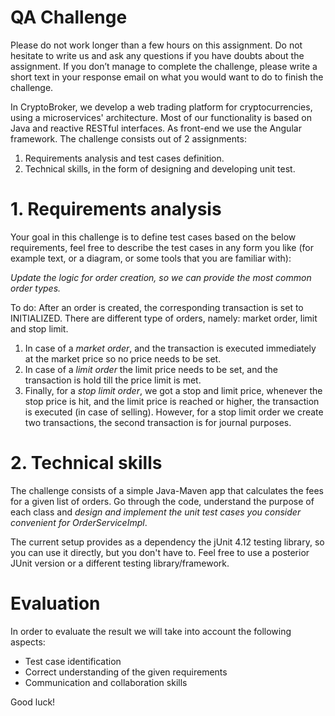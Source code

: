 # QA Challenge 

Please do not work longer than a few hours on this assignment. Do not hesitate to write us and ask any questions if you have doubts 
about the assignment. If you don’t manage to complete the challenge, please write a short text in your response email on what you 
would want to do to finish the challenge. 

In CryptoBroker, we develop a web trading platform for cryptocurrencies, using a microservices' architecture. 
Most of our functionality is based on Java and reactive RESTful interfaces. As front-end we use the Angular framework. The challenge consists out of 2 assignments:

1. Requirements analysis and test cases definition.
2. Technical skills, in the form of designing and developing unit test.

# 1. Requirements analysis

Your goal in this challenge is to define test cases based on the below requirements, feel free to describe the test cases in any 
form you like (for example text, or a diagram, or some tools that you are familiar with):

*Update the logic for order creation, so we can provide the most common order types.*

To do: After an order is created, the corresponding transaction is set to INITIALIZED. There are different type of orders, namely: market order, limit and stop limit. 

1. In case of a *market order*, and the transaction is executed immediately at the market price so no price needs to be set. 
2. In case of a *limit order* the limit price needs to be set, and the transaction is hold till the price limit is met.
3. Finally, for a *stop limit order*, we got a stop and limit price, whenever the stop price is hit, and the limit price is reached or higher, the transaction is executed (in case of selling). 
   However, for a stop limit order we create two transactions, the second transaction is for journal purposes.

# 2. Technical skills

The challenge consists of a simple Java-Maven app that calculates the fees for a given list of orders.
Go through the code, understand the purpose of each class and *design and implement the unit test cases you consider convenient for OrderServiceImpl*.

The current setup provides as a dependency the jUnit 4.12 testing library, so you can use it directly, but you don't have to. 
Feel free to use a posterior JUnit version or a different testing library/framework.
 

# Evaluation

In order to evaluate the result we will take into account the following aspects:

* Test case identification 
* Correct understanding of the given requirements
* Communication and collaboration skills

Good luck!

